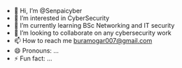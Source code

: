 - 👋 Hi, I’m @Senpaicyber
- 👀 I’m interested in CyberSecurity
- 🌱 I’m currently learning BSc Networking and IT security
- 💞️ I’m looking to collaborate on any cybersecurity work
- 📫 How to reach me buramogar007@gmail.com
- 😄 Pronouns: ...
- ⚡ Fun fact: ...

<!---
Senpaicyber/Senpaicyber is a ✨ special ✨ repository because its `README.md` (this file) appears on your GitHub profile.
You can click the Preview link to take a look at your changes.
--->
